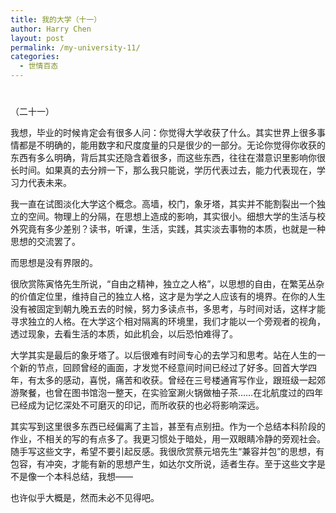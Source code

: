 ```yaml
---
title: 我的大学（十一）
author: Harry Chen
layout: post
permalink: /my-university-11/
categories:
  - 世情百态
---
```

# 

（二十一）

我想，毕业的时候肯定会有很多人问：你觉得大学收获了什么。其实世界上很多事情都是不明确的，能用数字和尺度度量的只是很少的一部分。无论你觉得你收获的东西有多么明确，背后其实还隐含着很多，而这些东西，往往在潜意识里影响你很长时间。如果真的去分辨一下，那么我只能说，学历代表过去，能力代表现在，学习力代表未来。

我一直在试图淡化大学这个概念。高墙，校门，象牙塔，其实并不能割裂出一个独立的空间。物理上的分隔，在思想上造成的影响，其实很小。细想大学的生活与校外究竟有多少差别？读书，听课，生活，实践，其实淡去事物的本质，也就是一种思想的交流罢了。

而思想是没有界限的。

很欣赏陈寅恪先生所说，“自由之精神，独立之人格”，以思想的自由，在繁芜丛杂的价值定位里，维持自己的独立人格，这才是为学之人应该有的境界。在你的人生没有被固定到朝九晚五去的时候，努力多读点书，多思考，与时间对话，这样才能寻求独立的人格。在大学这个相对隔离的环境里，我们才能以一个旁观者的视角，透过现象，去看生活的本质，如此机会，以后恐怕难得了。

大学其实是最后的象牙塔了。以后很难有时间专心的去学习和思考。站在人生的一个新的节点，回顾曾经的画面，才发觉不经意间时间已经过了好多。回首大学四年，有太多的感动，喜悦，痛苦和收获。曾经在三号楼通宵写作业，跟班级一起郊游聚餐，也曾在图书馆泡一整天，在实验室涮火锅做柚子茶……在北航度过的四年已经成为记忆深处不可磨灭的印记，而所收获的也必将影响深远。

其实写到这里很多东西已经偏离了主旨，甚至有点别扭。作为一个总结本科阶段的作业，不相关的写的有点多了。我更习惯处于暗处，用一双眼睛冷静的旁观社会。随手写这些文字，希望不要引起反感。我很欣赏蔡元培先生“兼容并包”的思想，有包容，有冲突，才能有新的思想产生，如达尔文所说，适者生存。至于这些文字是不是像一个本科总结，我想——

也许似乎大概是，然而未必不见得吧。
